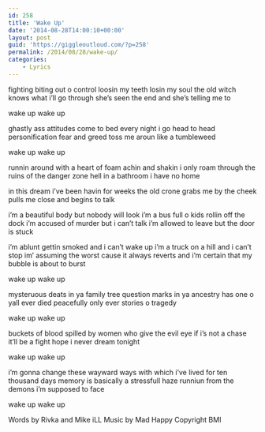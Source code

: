 ```yaml
---
id: 258
title: 'Wake Up'
date: '2014-08-28T14:00:10+00:00'
layout: post
guid: 'https://giggleoutloud.com/?p=258'
permalink: /2014/08/28/wake-up/
categories:
    - Lyrics
---
```


fighting biting out o control
loosin my teeth losin my soul
the old witch knows what i’ll go through
she’s seen the end and she’s telling me to

wake up wake up

ghastly ass attitudes come to bed
every night i go head to head
personification fear and greed
toss me aroun like a tumbleweed

wake up wake up

runnin around with a heart of foam
achin and shakin i only roam
through the ruins of the danger zone
hell in a bathroom i have no home

in this dream i’ve been havin for weeks
the old crone grabs me by the cheek
pulls me close and begins to talk

i’m a beautiful body but nobody will look
i’m a bus full o kids rollin off the dock
i’m accused of murder but i can’t talk
i’m allowed to leave but the door is stuck

i’m ablunt gettin smoked and i can’t wake up
i’m a truck on a hill and i can’t stop
im’ assuming the worst cause it always reverts
and i’m certain that my bubble is about to burst

wake up wake up

mysteruous deats in ya family tree
question marks in ya ancestry
has one o yall ever died peacefully
only ever stories o tragedy

wake up wake up

buckets of blood spilled by
women who give the evil eye
if i’s not a chase it’ll be a fight
hope i never dream tonight

wake up wake up

i’m gonna change these wayward ways
with which i’ve lived for ten thousand days
memory is basically a stressfull haze
runniun from the demons i’m supposed to face

wake up wake up

Words by Rivka and Mike iLL
Music by Mad Happy
Copyright BMI
